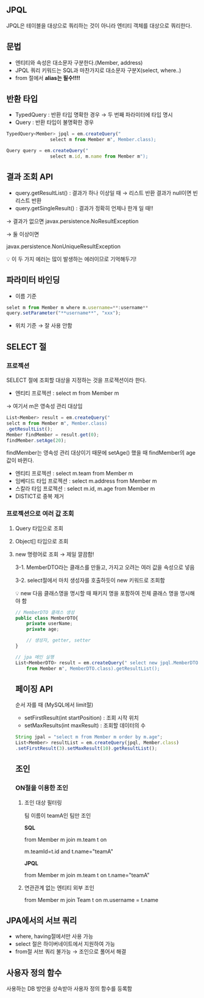 ## JPQL

JPQL은 테이블을 대상으로 쿼리하는 것이 아니라 엔티티 객체를 대상으로 쿼리한다.

## 문법

- 엔티티와 속성은 대소문자 구분한다.(Member, address)
- JPQL 쿼리 키워드는 SQL과 마찬가지로 대소문자 구분X(select, where..)
- from 절에서 **alias는 필수!!!!**

## 반환 타입

- TypedQuery : 반환  타입 명확한 경우 → 두 번째 파라미터에 타입 명시
- Query : 반환 타입이 불명확한 경우

```jsx
TypedQuery<Member> jpql = em.createQuery("
				select m from Member m", Member.class);

Query query = em.createQuery("
				select m.id, m.name from Member m");
```

## 결과 조회 API

- query.getResultList() : 결과가 하나 이상일 때 → 리스트 반환 결과가 null이면 빈 리스트 반환
- query.getSingleResult() : 결과가 정확히 언제나 한개 일 때!!

→ 결과가 없으면 javax.persistence.NoResultException

→ 둘 이상이면 

javax.persistence.NonUniqueResultException

💡 이 두 가지 에러는 많이 발생하는 에러이므로 기억해두기! 

## 파라미터 바인딩

- 이름 기준

```jsx
selet m from Member m where m.username=**:username**
query.setParameter("**username**", "xxx");
```

- 위치 기준 → 잘 사용 안함

## SELECT 절

### 프로젝션

SELECT 절에 조회할 대상을 지정하는 것을 프로젝션이라 한다.

- 엔티티 프로젝션 : select m from Member m

→ 여기서 m은 영속성 관리 대상임

```jsx
List<Member> result = em.createQuery(" 
selct m from Member m", Member.class) 
.getResultList(); 
Member findMember = result.get(0); 
findMember.setAge(20);
```

findMember는 영속성 관리 대상이기 때문에 setAge() 했을 때 findMember의 age 값이 바뀐다.

- 엔티티 프로젝션 : select m.team from Member m
- 임베디드 타입 프로젝션 : select m.address from Member m
- 스칼라 타입 프로젝션 : select m.id, m.age from Member m
- DISTICT로 중복 제거

### 프로젝션으로 여러 값 조회

1. Query 타입으로 조회
2. Object[] 타입으로 조회
3. new 명령어로 조회 → 제일 깔끔함! 

    3-1. MemberDTO라는 클래스를 만들고, 가지고 오려는 여러 값을 속성으로 넣음

    3-2. select절에서 마치 생성자를 호출하듯이 new 키워드로 조회함 

    💡 new 다음 클래스명을 명시할 때 패키지 명을 포함하여 전체 클래스 명을 명시해야 함

    ```jsx
    // MemberDTO 클래스 생성
    public class MemberDTO{
    	private userName;
    	private age;

    	// 생성자, getter, setter
    } 

    // jpa 메인 실행 
    List<MemberDTO> result = em.createQuery(" select new jpql.MemberDTO(m.username, m.age)
    	from Member m", MemberDTO.class).getResultList();
    ```

    ## 페이징 API

    순서 자를 때 (MySQL에서 limit절)

    - setFirstResult(int startPosition) : 조회 시작 위치
    - setMaxResults(int maxResult) : 조회할 데이터의 수

    ```jsx
    String jpal = "select m from Member m order by m.age";
    List<Member> resultList = em.createQuery(jpql, Member.class)
    .setFirstResult(3).setMaxResult(10).getResultList();
    ```

    ## 조인

    ### ON절을 이용한 조인

    1. 조인 대상 필터링 

        팀 이름이 teamA인 팀만 조인

        **SQL** 

        from Member m join m.team t on 

        m.teamId=t.id and t.name="teamA"

        **JPQL**

        from Member m join m.team t on t.name="teamA"

    1. 연관관계 없는 엔티티 외부 조인

        from Member m  join Team t on m.username = t.name

## JPA에서의 서브 쿼리

- where, having절에서만 사용 가능
- select 절은 하이버네이트에서 지원하여 가능
- from절 서브 쿼리 불가능 → 조인으로 풀어서 해결

## 사용자 정의 함수

사용하는 DB 방언을 상속받아 사용자 정의 함수를 등록함
